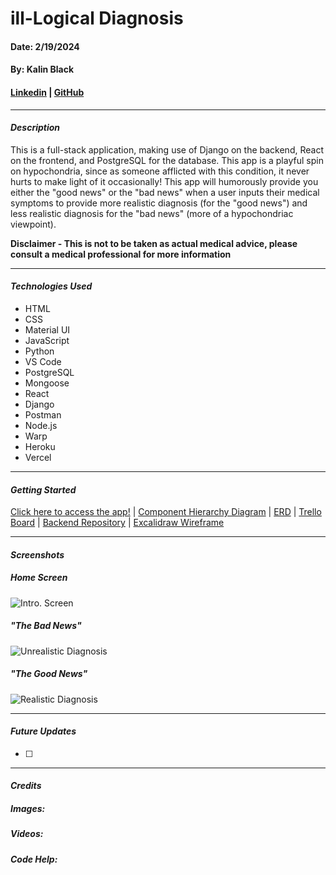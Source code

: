 # ill-Logical Diagnosis
#### Date: 2/19/2024
#### By: Kalin Black 
#### [Linkedin](https://www.linkedin.com/in/kalin-black/) | [GitHub](https://github.com/kfblack)
***
#### **_Description_**
This is a full-stack application, making use of Django on the backend, React on the frontend, and PostgreSQL for the database. This app is a playful spin on hypochondria, since as someone afflicted with this condition, it never hurts to make light of it occasionally! This app will humorously provide you either the "good news" or the "bad news" when a user inputs their medical symptoms to provide more realistic diagnosis (for the "good news") and less realistic diagnosis for the "bad news" (more of a hypochondriac viewpoint). 

**Disclaimer - This is not to be taken as actual medical advice, please consult a medical professional for more information**
***
#### **_Technologies Used_**
- HTML
- CSS
- Material UI
- JavaScript
- Python
- VS Code
- PostgreSQL
- Mongoose
- React
- Django
- Postman
- Node.js
- Warp
- Heroku
- Vercel
***
#### **_Getting Started_**
[Click here to access the app!]() | [Component Hierarchy Diagram]() | [ERD]() | [Trello Board]() | [Backend Repository]() | [Excalidraw Wireframe]()
***
#### **_Screenshots_**

##### Home Screen 
![Intro. Screen]()

##### "The Bad News"
![Unrealistic Diagnosis]()

##### "The Good News"
![Realistic Diagnosis]()


***
#### **_Future Updates_**
- [ ] 

***
#### **_Credits_**

##### Images: []() 

##### Videos: []() 

##### Code Help: []()